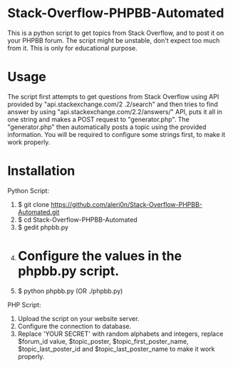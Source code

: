 # Stack-Overflow-PHPBB-Automated

This is a python script to get topics from Stack Overflow, and to post it on your PHPBB forum. The script might be unstable, don't expect too much from it. This is only for educational purpose.

# Usage
The script first attempts to get questions from Stack Overflow using API provided by "api.stackexchange.com/2
.2/search" and then tries to find answer by using "api.stackexchange.com/2.2/answers/" API, puts it all in one 
string and makes a POST request to "generator.php". The "generator.php" then automatically posts a topic using 
the provided information. You will be required to configure some strings first, to make it work properly.

# Installation

Python Script:
1. $ git clone https://github.com/aleri0n/Stack-Overflow-PHPBB-Automated.git
2. $ cd Stack-Overflow-PHPBB-Automated
3. $ gedit phpbb.py
4. # Configure the values in the phpbb.py script.
5. $ python phpbb.py (OR ./phpbb.py)

PHP Script:
1. Upload the script on your website server.
2. Configure the connection to database.
3. Replace 'YOUR SECRET' with random alphabets and integers, replace $forum_id value, $topic_poster, $topic_first_poster_name, $topic_last_poster_id and $topic_last_poster_name to make it work properly.
